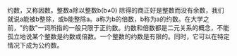 约数，又称因数。整数a除以整数b(b≠0) 除得的商正好是整数而没有余数，我们就说a能被b整除，或b能整除a。a称为b的倍数，b称为a的约数。在大学之前，"约数"一词所指的一般只限于正约数。约数和倍数都是二元关系的概念，不能孤立地说某个整数是约数或倍数。一个整数的约数是有限的。同时，它可以在特定情况下成为公约数。

